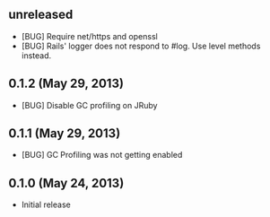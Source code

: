 ## unreleased ##

* [BUG] Require net/https and openssl
* [BUG] Rails' logger does not respond to #log. Use level methods
  instead.

## 0.1.2 (May 29, 2013)

* [BUG] Disable GC profiling on JRuby

## 0.1.1 (May 29, 2013)

* [BUG] GC Profiling was not getting enabled

## 0.1.0 (May 24, 2013)

* Initial release
